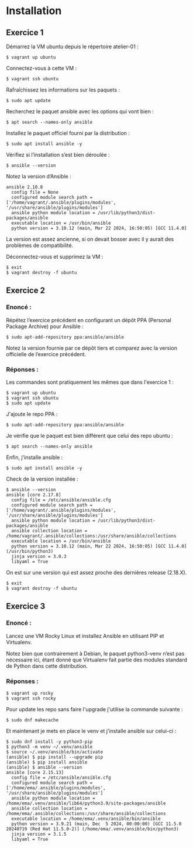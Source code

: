 # Installation

## Exercice 1

Démarrez la VM ubuntu depuis le répertoire atelier-01 :
```
$ vagrant up ubuntu
```

Connectez-vous à cette VM :
```
$ vagrant ssh ubuntu
```

Rafraîchissez les informations sur les paquets :
```
$ sudo apt update
```

Recherchez le paquet ansible avec les options qui vont bien :
```
$ apt search --names-only ansible
```

Installez le paquet officiel fourni par la distribution :
```
$ sudo apt install ansible -y
```

Vérifiez si l’installation s’est bien déroulée :
```
$ ansible --version
```

Notez la version d’Ansible :
```
ansible 2.10.8
  config file = None
  configured module search path = ['/home/vagrant/.ansible/plugins/modules', '/usr/share/ansible/plugins/modules']
  ansible python module location = /usr/lib/python3/dist-packages/ansible
  executable location = /usr/bin/ansible
  python version = 3.10.12 (main, Mar 22 2024, 16:50:05) [GCC 11.4.0]
```
La version est assez ancienne, si on devait bosser avec il y aurait des problèmes de compatibilité.

Déconnectez-vous et supprimez la VM :
```
$ exit
$ vagrant destroy -f ubuntu
```

## Exercice 2

### Enoncé :
Répétez l’exercice précédent en configurant un dépôt PPA (Personal Package Archive) pour Ansible :
```
$ sudo apt-add-repository ppa:ansible/ansible
```
Notez la version fournie par ce dépôt tiers et comparez avec la version officielle de l’exercice précédent.

### Réponses :
Les commandes sont pratiquement les mêmes que dans l'exercice 1 :
```
$ vagrant up ubuntu
$ vagrant ssh ubuntu
$ sudo apt update
```
J'ajoute le repo PPA :
```
$ sudo apt-add-repository ppa:ansible/ansible
```

Je vérifie que le paquet est bien différent que celui des repo ubuntu :
```
$ apt search --names-only ansible
```

Enfin, j'installe ansible :
```
$ sudo apt install ansible -y
```

Check de la version installée : 
```
$ ansible --version
ansible [core 2.17.8]
  config file = /etc/ansible/ansible.cfg
  configured module search path = ['/home/vagrant/.ansible/plugins/modules', '/usr/share/ansible/plugins/modules']
  ansible python module location = /usr/lib/python3/dist-packages/ansible
  ansible collection location = /home/vagrant/.ansible/collections:/usr/share/ansible/collections
  executable location = /usr/bin/ansible
  python version = 3.10.12 (main, Mar 22 2024, 16:50:05) [GCC 11.4.0] (/usr/bin/python3)
  jinja version = 3.0.3
  libyaml = True
```
On est sur une version qui est assez proche des dernières release (2.18.X).

```
$ exit
$ vagrant destroy -f ubuntu
```

## Exercice 3

### Enoncé :
Lancez une VM Rocky Linux et installez Ansible en utilisant PIP et Virtualenv.

Notez bien que contrairement à Debian, le paquet python3-venv n’est pas nécessaire ici, étant donné que Virtualenv fait partie des modules standard de Python dans cette distribution.


### Réponses :
```
$ vagrant up rocky
$ vagrant ssh rocky
```
Pour update les repo sans faire l'upgrade j'utilise la commande suivante :
```
$ sudo dnf makecache
```

Et maintenant je mets en place le venv et j'installe ansible sur celui-ci :
```
$ sudo dnf install -y python3-pip
$ python3 -m venv ~/.venv/ansible
$ source ~/.venv/ansible/bin/activate
(ansible) $ pip install --upgrade pip
(ansible) $ pip install ansible
(ansible) $ ansible --version
ansible [core 2.15.13]
  config file = /etc/ansible/ansible.cfg
  configured module search path = ['/home/ema/.ansible/plugins/modules', '/usr/share/ansible/plugins/modules']
  ansible python module location = /home/ema/.venv/ansible/lib64/python3.9/site-packages/ansible
  ansible collection location = /home/ema/.ansible/collections:/usr/share/ansible/collections
  executable location = /home/ema/.venv/ansible/bin/ansible
  python version = 3.9.21 (main, Dec  5 2024, 00:00:00) [GCC 11.5.0 20240719 (Red Hat 11.5.0-2)] (/home/ema/.venv/ansible/bin/python3)
  jinja version = 3.1.5
  libyaml = True
```
